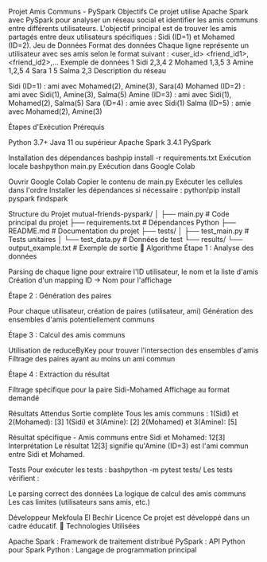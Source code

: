 Projet Amis Communs - PySpark
 Objectifs
Ce projet utilise Apache Spark avec PySpark pour analyser un réseau social et identifier les amis communs entre différents utilisateurs. L'objectif principal est de trouver les amis partagés entre deux utilisateurs spécifiques : Sidi (ID=1) et Mohamed (ID=2).
 Jeu de Données
Format des données
Chaque ligne représente un utilisateur avec ses amis selon le format suivant :
<user_id> <nom> <friend_id1>,<friend_id2>,...
Exemple de données
1 Sidi 2,3,4
2 Mohamed 1,3,5
3 Amine 1,2,5
4 Sara 1
5 Salma 2,3
Description du réseau

Sidi (ID=1) : ami avec Mohamed(2), Amine(3), Sara(4)
Mohamed (ID=2) : ami avec Sidi(1), Amine(3), Salma(5)
Amine (ID=3) : ami avec Sidi(1), Mohamed(2), Salma(5)
Sara (ID=4) : amie avec Sidi(1)
Salma (ID=5) : amie avec Mohamed(2), Amine(3)

 Étapes d'Exécution
Prérequis

Python 3.7+
Java 11 ou supérieur
Apache Spark 3.4.1
PySpark

Installation des dépendances
bashpip install -r requirements.txt
Exécution locale
bashpython main.py
Exécution dans Google Colab

Ouvrir Google Colab
Copier le contenu de main.py
Exécuter les cellules dans l'ordre
Installer les dépendances si nécessaire :
python!pip install pyspark findspark


 Structure du Projet
mutual-friends-pyspark/
│
├── main.py              # Code principal du projet
├── requirements.txt     # Dépendances Python
├── README.md           # Documentation du projet
├── tests/
│   ├── test_main.py    # Tests unitaires
│   └── test_data.py    # Données de test
└── results/
    └── output_example.txt  # Exemple de sortie
🔬 Algorithme
Étape 1 : Analyse des données

Parsing de chaque ligne pour extraire l'ID utilisateur, le nom et la liste d'amis
Création d'un mapping ID → Nom pour l'affichage

Étape 2 : Génération des paires

Pour chaque utilisateur, création de paires (utilisateur, ami)
Génération des ensembles d'amis potentiellement communs

Étape 3 : Calcul des amis communs

Utilisation de reduceByKey pour trouver l'intersection des ensembles d'amis
Filtrage des paires ayant au moins un ami commun

Étape 4 : Extraction du résultat

Filtrage spécifique pour la paire Sidi-Mohamed
Affichage au format demandé

 Résultats Attendus
Sortie complète
Tous les amis communs :
 1(Sidi) et 2(Mohamed): [3]
 1(Sidi) et 3(Amine): [2]
 2(Mohamed) et 3(Amine): [5]

Résultat spécifique - Amis communs entre Sidi et Mohamed:
1<Sidi>2<Mohamed>[3]
Interprétation
Le résultat 1<Sidi>2<Mohamed>[3] signifie qu'Amine (ID=3) est l'ami commun entre Sidi et Mohamed.

 Tests
Pour exécuter les tests :
bashpython -m pytest tests/
Les tests vérifient :

Le parsing correct des données
La logique de calcul des amis communs
Les cas limites (utilisateurs sans amis, etc.)

 Développeur
Mekfoula El Bechir
  Licence
Ce projet est développé dans un cadre éducatif.
🔧 Technologies Utilisées

Apache Spark : Framework de traitement distribué
PySpark : API Python pour Spark
Python : Langage de programmation principal
